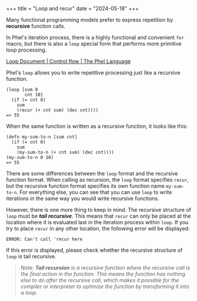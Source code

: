 +++
title = "Loop and recur"
date = "2024-05-18"
+++

Many functional programming models prefer to express repetition by **recursive** function calls.

In Phel's iteration process, there is a highly functional and convenient `for` macro, but there is also a `loop` special form that performs more primitive loop processing.

[Loop Document | Control flow | The Phel Language](https://phel-lang.org/documentation/control-flow/#loop)

Phel's `loop` allows you to write repetitive processing just like a recursive function.

```phel
(loop [sum 0
       cnt 10]
  (if (= cnt 0)
    sum
    (recur (+ cnt sum) (dec cnt))))
=> 55
```

When the same function is written as a recursive function, it looks like this:

```phel
(defn my-sum-to-n [sum cnt]
  (if (= cnt 0)
    sum
    (my-sum-to-n (+ cnt sum) (dec cnt))))
(my-sum-to-n 0 10)
=> 55
```

There are some differences between the `loop` format and the recursive function format.
When calling as recursion, the `loop` format specifies `recur`, but the recursive function format specifies its own function name `my-sum-to-n`.
For everything else, you can see that you can use `loop` to write iterations in the same way you would write recursive functions.

However, there is one more thing to keep in mind.
The recursive structure of `loop` must be _**tail recursive**_.
This means that `recur` can only be placed at the location where it is evaluated last in the iteration process within `loop`.
If you try to place `recur` in any other location, the following error will be displayed:

```
ERROR: Can't call 'recur here
```

If this error is displayed, please check whether the recursive structure of `loop` is tail recursive.

> Note: _**Tail recursion** is a recursive function where the recursive call is the final action in the function. This means the function has nothing else to do after the recursive call, which makes it possible for the compiler or interpreter to optimize the function by transforming it into a loop._
